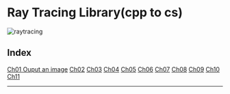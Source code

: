 # Ray Tracing Library(cpp to cs)

![raytracing](https://upload.wikimedia.org/wikipedia/commons/thumb/8/83/Ray_trace_diagram.svg/300px-Ray_trace_diagram.svg.png)

## Index

[Ch01 Ouput an image]()
[Ch02]()
[Ch03]()
[Ch04]()
[Ch05]()
[Ch06]()
[Ch07]()
[Ch08]()
[Ch09]()
[Ch10]()
[Ch11]()

---
